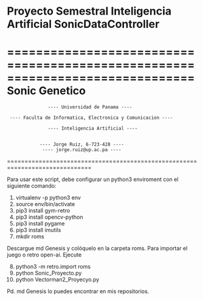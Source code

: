 # Proyecto Semestral Inteligencia Artificial SonicDataController

 ==============================================================================
                          Sonic Genetico
 ==============================================================================

                   ---- Universidad de Panama ----

     ---- Faculta de Informatica, Electronica y Comunicacion ----

                   ---- Inteligencia Artificial ----

             
                ---- Jorge Ruiz, 6-723-428 ----
                 ---- jorge.ruiz@up.ac.pa ----
 
 ==============================================================================


Para usar este script, debe configurar un python3 enviroment con el siguiente comando:
1. virtualenv -p python3 env
2. source env/bin/activate
3. pip3 install gym-retro
4. pip3 install opencv-python
5. pip3 install pygame
6. pip3 install imutils
7. mkdir roms

Descargue md Genesis y colóquelo en la carpeta roms.
Para importar el juego o retro open-ai. Ejecute

8. python3 -m retro.import roms
5. python Sonic_Proyecto.py
6. python Vectorman2_Proyecyo.py

Pd. md Genesis lo puedes encontrar en mis repositorios.
